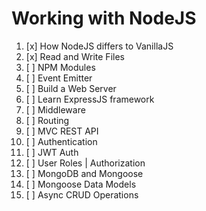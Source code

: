 # Working with NodeJS

1. [x] How NodeJS differs to VanillaJS
2. [x] Read and Write Files
3. [ ] NPM Modules
4. [ ] Event Emitter
5. [ ] Build a Web Server
6. [ ] Learn ExpressJS framework
7. [ ] Middleware
8. [ ] Routing
9. [ ] MVC REST API
10. [ ] Authentication
11. [ ] JWT Auth
12. [ ] User Roles | Authorization
13. [ ] MongoDB and Mongoose
14. [ ] Mongoose Data Models
15. [ ] Async CRUD Operations